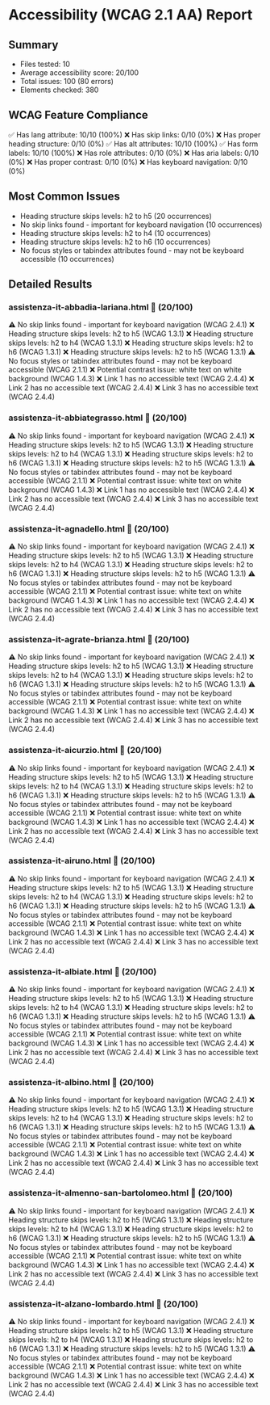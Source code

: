# Accessibility (WCAG 2.1 AA) Report

## Summary
- Files tested: 10
- Average accessibility score: 20/100
- Total issues: 100 (80 errors)
- Elements checked: 380

## WCAG Feature Compliance
✅ Has lang attribute: 10/10 (100%)
❌ Has skip links: 0/10 (0%)
❌ Has proper heading structure: 0/10 (0%)
✅ Has alt attributes: 10/10 (100%)
✅ Has form labels: 10/10 (100%)
❌ Has role attributes: 0/10 (0%)
❌ Has aria labels: 0/10 (0%)
❌ Has proper contrast: 0/10 (0%)
❌ Has keyboard navigation: 0/10 (0%)

## Most Common Issues
- Heading structure skips levels: h2 to h5 (20 occurrences)
- No skip links found - important for keyboard navigation (10 occurrences)
- Heading structure skips levels: h2 to h4 (10 occurrences)
- Heading structure skips levels: h2 to h6 (10 occurrences)
- No focus styles or tabindex attributes found - may not be keyboard accessible (10 occurrences)

## Detailed Results

### assistenza-it-abbadia-lariana.html 🔴 (20/100)
⚠️ No skip links found - important for keyboard navigation (WCAG 2.4.1)
❌ Heading structure skips levels: h2 to h5 (WCAG 1.3.1)
❌ Heading structure skips levels: h2 to h4 (WCAG 1.3.1)
❌ Heading structure skips levels: h2 to h6 (WCAG 1.3.1)
❌ Heading structure skips levels: h2 to h5 (WCAG 1.3.1)
⚠️ No focus styles or tabindex attributes found - may not be keyboard accessible (WCAG 2.1.1)
❌ Potential contrast issue: white text on white background (WCAG 1.4.3)
❌ Link 1 has no accessible text (WCAG 2.4.4)
❌ Link 2 has no accessible text (WCAG 2.4.4)
❌ Link 3 has no accessible text (WCAG 2.4.4)

### assistenza-it-abbiategrasso.html 🔴 (20/100)
⚠️ No skip links found - important for keyboard navigation (WCAG 2.4.1)
❌ Heading structure skips levels: h2 to h5 (WCAG 1.3.1)
❌ Heading structure skips levels: h2 to h4 (WCAG 1.3.1)
❌ Heading structure skips levels: h2 to h6 (WCAG 1.3.1)
❌ Heading structure skips levels: h2 to h5 (WCAG 1.3.1)
⚠️ No focus styles or tabindex attributes found - may not be keyboard accessible (WCAG 2.1.1)
❌ Potential contrast issue: white text on white background (WCAG 1.4.3)
❌ Link 1 has no accessible text (WCAG 2.4.4)
❌ Link 2 has no accessible text (WCAG 2.4.4)
❌ Link 3 has no accessible text (WCAG 2.4.4)

### assistenza-it-agnadello.html 🔴 (20/100)
⚠️ No skip links found - important for keyboard navigation (WCAG 2.4.1)
❌ Heading structure skips levels: h2 to h5 (WCAG 1.3.1)
❌ Heading structure skips levels: h2 to h4 (WCAG 1.3.1)
❌ Heading structure skips levels: h2 to h6 (WCAG 1.3.1)
❌ Heading structure skips levels: h2 to h5 (WCAG 1.3.1)
⚠️ No focus styles or tabindex attributes found - may not be keyboard accessible (WCAG 2.1.1)
❌ Potential contrast issue: white text on white background (WCAG 1.4.3)
❌ Link 1 has no accessible text (WCAG 2.4.4)
❌ Link 2 has no accessible text (WCAG 2.4.4)
❌ Link 3 has no accessible text (WCAG 2.4.4)

### assistenza-it-agrate-brianza.html 🔴 (20/100)
⚠️ No skip links found - important for keyboard navigation (WCAG 2.4.1)
❌ Heading structure skips levels: h2 to h5 (WCAG 1.3.1)
❌ Heading structure skips levels: h2 to h4 (WCAG 1.3.1)
❌ Heading structure skips levels: h2 to h6 (WCAG 1.3.1)
❌ Heading structure skips levels: h2 to h5 (WCAG 1.3.1)
⚠️ No focus styles or tabindex attributes found - may not be keyboard accessible (WCAG 2.1.1)
❌ Potential contrast issue: white text on white background (WCAG 1.4.3)
❌ Link 1 has no accessible text (WCAG 2.4.4)
❌ Link 2 has no accessible text (WCAG 2.4.4)
❌ Link 3 has no accessible text (WCAG 2.4.4)

### assistenza-it-aicurzio.html 🔴 (20/100)
⚠️ No skip links found - important for keyboard navigation (WCAG 2.4.1)
❌ Heading structure skips levels: h2 to h5 (WCAG 1.3.1)
❌ Heading structure skips levels: h2 to h4 (WCAG 1.3.1)
❌ Heading structure skips levels: h2 to h6 (WCAG 1.3.1)
❌ Heading structure skips levels: h2 to h5 (WCAG 1.3.1)
⚠️ No focus styles or tabindex attributes found - may not be keyboard accessible (WCAG 2.1.1)
❌ Potential contrast issue: white text on white background (WCAG 1.4.3)
❌ Link 1 has no accessible text (WCAG 2.4.4)
❌ Link 2 has no accessible text (WCAG 2.4.4)
❌ Link 3 has no accessible text (WCAG 2.4.4)

### assistenza-it-airuno.html 🔴 (20/100)
⚠️ No skip links found - important for keyboard navigation (WCAG 2.4.1)
❌ Heading structure skips levels: h2 to h5 (WCAG 1.3.1)
❌ Heading structure skips levels: h2 to h4 (WCAG 1.3.1)
❌ Heading structure skips levels: h2 to h6 (WCAG 1.3.1)
❌ Heading structure skips levels: h2 to h5 (WCAG 1.3.1)
⚠️ No focus styles or tabindex attributes found - may not be keyboard accessible (WCAG 2.1.1)
❌ Potential contrast issue: white text on white background (WCAG 1.4.3)
❌ Link 1 has no accessible text (WCAG 2.4.4)
❌ Link 2 has no accessible text (WCAG 2.4.4)
❌ Link 3 has no accessible text (WCAG 2.4.4)

### assistenza-it-albiate.html 🔴 (20/100)
⚠️ No skip links found - important for keyboard navigation (WCAG 2.4.1)
❌ Heading structure skips levels: h2 to h5 (WCAG 1.3.1)
❌ Heading structure skips levels: h2 to h4 (WCAG 1.3.1)
❌ Heading structure skips levels: h2 to h6 (WCAG 1.3.1)
❌ Heading structure skips levels: h2 to h5 (WCAG 1.3.1)
⚠️ No focus styles or tabindex attributes found - may not be keyboard accessible (WCAG 2.1.1)
❌ Potential contrast issue: white text on white background (WCAG 1.4.3)
❌ Link 1 has no accessible text (WCAG 2.4.4)
❌ Link 2 has no accessible text (WCAG 2.4.4)
❌ Link 3 has no accessible text (WCAG 2.4.4)

### assistenza-it-albino.html 🔴 (20/100)
⚠️ No skip links found - important for keyboard navigation (WCAG 2.4.1)
❌ Heading structure skips levels: h2 to h5 (WCAG 1.3.1)
❌ Heading structure skips levels: h2 to h4 (WCAG 1.3.1)
❌ Heading structure skips levels: h2 to h6 (WCAG 1.3.1)
❌ Heading structure skips levels: h2 to h5 (WCAG 1.3.1)
⚠️ No focus styles or tabindex attributes found - may not be keyboard accessible (WCAG 2.1.1)
❌ Potential contrast issue: white text on white background (WCAG 1.4.3)
❌ Link 1 has no accessible text (WCAG 2.4.4)
❌ Link 2 has no accessible text (WCAG 2.4.4)
❌ Link 3 has no accessible text (WCAG 2.4.4)

### assistenza-it-almenno-san-bartolomeo.html 🔴 (20/100)
⚠️ No skip links found - important for keyboard navigation (WCAG 2.4.1)
❌ Heading structure skips levels: h2 to h5 (WCAG 1.3.1)
❌ Heading structure skips levels: h2 to h4 (WCAG 1.3.1)
❌ Heading structure skips levels: h2 to h6 (WCAG 1.3.1)
❌ Heading structure skips levels: h2 to h5 (WCAG 1.3.1)
⚠️ No focus styles or tabindex attributes found - may not be keyboard accessible (WCAG 2.1.1)
❌ Potential contrast issue: white text on white background (WCAG 1.4.3)
❌ Link 1 has no accessible text (WCAG 2.4.4)
❌ Link 2 has no accessible text (WCAG 2.4.4)
❌ Link 3 has no accessible text (WCAG 2.4.4)

### assistenza-it-alzano-lombardo.html 🔴 (20/100)
⚠️ No skip links found - important for keyboard navigation (WCAG 2.4.1)
❌ Heading structure skips levels: h2 to h5 (WCAG 1.3.1)
❌ Heading structure skips levels: h2 to h4 (WCAG 1.3.1)
❌ Heading structure skips levels: h2 to h6 (WCAG 1.3.1)
❌ Heading structure skips levels: h2 to h5 (WCAG 1.3.1)
⚠️ No focus styles or tabindex attributes found - may not be keyboard accessible (WCAG 2.1.1)
❌ Potential contrast issue: white text on white background (WCAG 1.4.3)
❌ Link 1 has no accessible text (WCAG 2.4.4)
❌ Link 2 has no accessible text (WCAG 2.4.4)
❌ Link 3 has no accessible text (WCAG 2.4.4)

